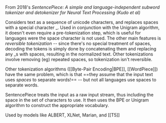 From 2018's *SentencePiece: A simple and language-independent subword tokenizer and detokenizer for Neural Text Processing (Kudo et al)*

Considers text as a sequence of unicode characters, and replaces spaces with a special character \_. Used in conjunction with the Unigram algorithm, it doesn't even require a pre-tokenization step, which is useful for languages were the space character is not used. The other main features is *reversible tokenization* -- since there's no special treatment of spaces, decoding the tokens is simply done by concatenating them and replacing any \_s with spaces, resulting in the normalized text. Other tokenizations involve removing (eg) repeated spaces, so tokenization isn't reversible.


Other tokenization algorithms ([[Byte-Pair Encoding|BPE]], [[WordPiece]]) have the same problem, which is that ==they assume that the input text uses *spaces*  to separate words!== -- but not all languages use spaces to separate words.

SentencePiece treats the input as a raw input stream, thus including the space in the set of characters to use. It then uses the BPE or Unigram algorithm to construct the appropriate vocabulary.

Used by models like ALBERT, XLNet, Marian, and [[T5]]
